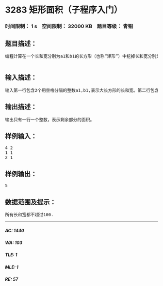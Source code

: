 # 3283 矩形面积（子程序入门）   
### 时间限制： 1 s&nbsp;&nbsp;&nbsp;&nbsp;空间限制： 32000 KB&nbsp;&nbsp;&nbsp;&nbsp;题目等级： 青铜  
## 题目描述：  

<pre>
编程计算在一个长和宽分别为a1和b1的长方形（也称“矩形”）中挖掉长和宽分别为a2,b2和a3,b3两个小长方形后剩余的面积（即图中所示蓝色区域面积）。注意：两个小长方形都在大长方形中且两个小个方形不会相交。

</pre>
  
  
## 输入描述：  

<pre>
输入第一行包含2个用空格分隔的整数a1,b1,表示大长方形的长和宽。第二行包含2个用空格分隔的整数a2,b2,表示大长方形中第一个小长方形的长和宽。第三行包含2个用空格分隔的整数a3,b3,表示大长方形中第二个小长方形的长和宽。
</pre>
  
  
## 输出描述：  

<pre>
输出只有一行一个整数，表示剩余部分的面积。
</pre>
  
  
## 样例输入：  

<pre>
4 2
1 1
2 1
</pre>
  
  
## 样例输出：  

<pre>
5
</pre>
  
  
## 数据范围及提示：  

<pre>
所有长和宽都不超过100.
</pre>
  
  
***  

##### AC: 1440  
##### WA: 103  
##### TLE: 1  
##### MLE: 1  
##### RE: 57  
